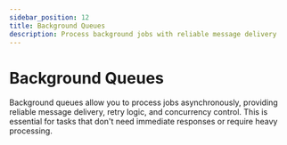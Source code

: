 ```yaml
---
sidebar_position: 12
title: Background Queues
description: Process background jobs with reliable message delivery
---
```


# Background Queues

Background queues allow you to process jobs asynchronously, providing reliable message delivery, retry logic, and concurrency control. This is essential for tasks that don't need immediate responses or require heavy processing.
